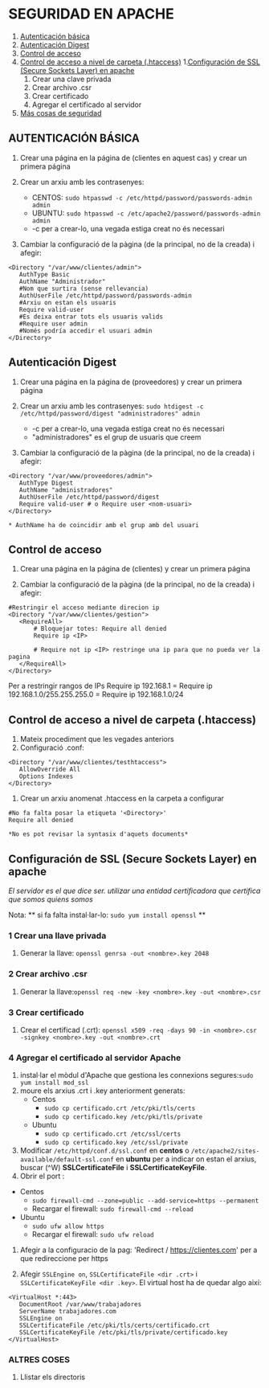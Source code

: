 # SEGURIDAD EN APACHE
1. [Autenticación básica](#autenticación-básica)
1. [Autenticación Digest](#Autenticación-Digest)
1. [Control de acceso](#control-de-acceso)
1. [Control de acceso a nivel de carpeta (.htaccess)](#Control-de-acceso-a-nivel-de-carpeta-(.htaccess))
1.[Configuración de SSL (Secure Sockets Layer) en apache](#Configuración-de-SSL-(Secure-Sockets-Layer)-en-apache)
    1. Crear una clave privada
    1. Crear archivo .csr
    1. Crear certificado
    1. Agregar el certificado al servidor
1. [Más cosas de seguridad](#per-a-el-https)

## AUTENTICACIÓN BÁSICA
1. Crear una página en la página de (clientes en aquest cas) y crear un primera página
1. Crear un arxiu amb les contrasenyes:
    * CENTOS: `sudo htpasswd -c /etc/httpd/password/passwords-admin admin`
    * UBUNTU: `sudo htpasswd -c /etc/apache2/password/passwords-admin admin`
    * -c per a crear-lo, una vegada estiga creat no és necessari

1. Cambiar la configuració de la pàgina (de la principal, no de la creada) i afegir:
```
<Directory "/var/www/clientes/admin">
   AuthType Basic
   AuthName "Administrador"
   #Nom que surtira (sense rellevancia)	  
   AuthUserFile /etc/httpd/password/passwords-admin
   #Arxiu on estan els usuaris   
   Require valid-user
   #Es deixa entrar tots els usuaris valids
   #Require user admin
   #Només podría accedir el usuari admin
</Directory>
```

## Autenticación Digest
1. Crear una página en la página de (proveedores) y crear un primera página

1. Crear un arxiu amb les contrasenyes: `sudo htdigest -c /etc/httpd/password/digest "administradores" admin`
    * -c per a crear-lo, una vegada estiga creat no és necessari
    * "administradores" es el grup de usuaris que creem

1. Cambiar la configuració de la pàgina (de la principal, no de la creada) i afegir:

```
<Directory "/var/www/proveedores/admin">
   AuthType Digest
   AuthName "administradores"
   AuthUserFile /etc/httpd/password/digest
   Require valid-user # o Require user <nom-usuari>
</Directory>
```

    * AuthName ha de coincidir amb el grup amb del usuari


## Control de acceso

1. Crear una página en la página de (clientes) y crear un primera página

1. Cambiar la configuració de la pàgina (de la principal, no de la creada) i afegir:
```
#Restringir el acceso mediante direcion ip
<Directory "/var/www/clientes/gestion">
   <RequireAll>
       # Bloquejar totes: Require all denied
       Require ip <IP>

       # Require not ip <IP> restringe una ip para que no pueda ver la pagina
   </RequireAll>
</Directory>
```
Per a restringir rangos de IPs
Require ip 192.168.1 = Require ip 192.168.1.0/255.255.255.0 = Require ip 192.168.1.0/24


## Control de acceso a nivel de carpeta (.htaccess)
1. Mateix procediment que les vegades anteriors
1. Configuració .conf:
```
<Directory "/var/www/clientes/testhtaccess">
   AllowOverride All
   Options Indexes
</Directory>
```
1. Crear un arxiu anomenat .htaccess en la carpeta a configurar
```
#No fa falta posar la etiqueta '<Directory>'
Require all denied
```
    *No es pot revisar la syntasix d'aquets documents*

## Configuración de SSL (Secure Sockets Layer) en apache
 *El servidor es el que dice ser. utilizar una entidad certificadora que certifica que somos quiens somos*

Nota: ** si fa falta instal·lar-lo: ```sudo yum install openssl``` **

### 1 Crear una llave privada
1. Generar la llave: ```openssl genrsa -out <nombre>.key 2048```

### 2 Crear archivo .csr
1. Generar la llave:```openssl req -new -key <nombre>.key -out <nombre>.csr```

### 3 Crear certificado
1. Crear el certificad (.crt): ```openssl x509 -req -days 90 -in <nombre>.csr -signkey <nombre>.key -out <nombre>.crt```

### 4 Agregar el certificado al servidor Apache
1. instal·lar el mòdul d'Apache que gestiona les connexions segures:```sudo yum install mod_ssl```
1. moure els arxius .crt i .key anteriorment generats:
    * Centos
      * `sudo cp certificado.crt /etc/pki/tls/certs`
      * `sudo cp certificado.key /etc/pki/tls/private`
    + Ubuntu
      * `sudo cp certificado.crt /etc/ssl/certs`
      * `sudo cp certificado.key /etc/ssl/private`
1. Modificar `/etc/httpd/conf.d/ssl.conf` en **centos** o `/etc/apache2/sites-available/default-ssl.conf` en **ubuntu** per a indicar on estan el arxius, buscar (^W) **SSLCertificateFile** i **SSLCertificateKeyFile**.
1. Obrir el port :
  * Centos
    * `sudo firewall-cmd --zone=public --add-service=https --permanent`
    * Recargar el firewall: `sudo firewall-cmd --reload`
  * Ubuntu
    * `sudo ufw allow https`
    * Recargar el firewall: `sudo ufw reload`
1. Afegir a la configuracio de la pag: 'Redirect / https://clientes.com' per a que redireccione per https

1. Afegir `SSLEngine on`, `SSLCertificateFile <dir .crt>` i `SSLCertificateKeyFile <dir .key>`. El virtual host ha de quedar algo així:
```
<VirtualHost *:443>
   DocumentRoot /var/www/trabajadores
   ServerName trabajadores.com
   SSLEngine on
   SSLCertificateFile /etc/pki/tls/certs/certificado.crt
   SSLCertificateKeyFile /etc/pki/tls/private/certificado.key
</VirtualHost>
```

### ALTRES COSES

1. Llistar els directoris
